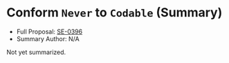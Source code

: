 # Conform `Never` to `Codable` (Summary)
 
* Full Proposal: [SE-0396](https://github.com/apple/swift-evolution/blob/main/proposals/0396-never-codable.md)
* Summary Author: N/A

Not yet summarized.
